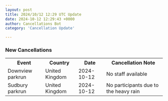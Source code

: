```yaml
---
layout: post
title: 2024/10/12 12:29 UTC Update
date: 2024-10-12 12:29:43 +0000
author: Cancellations Bot
category: 'Cancellation Update'

---
```


<h3>New Cancellations</h3>
<div class='hscrollable'>
<table style='width: 100%'>
    <tr>
        <th>Event</th>
        <th>Country</th>
        <th>Date</th>
        <th>Cancellation Note</th>
    </tr>
    <tr>
        <td>Downview parkrun</td>
        <td>United Kingdom</td>
        <td>2024-10-12</td>
        <td>No staff available</td>
    </tr>
    <tr>
        <td>Sudbury parkrun</td>
        <td>United Kingdom</td>
        <td>2024-10-12</td>
        <td>No participants due to the heavy rain</td>
    </tr>
</table>
</div>
